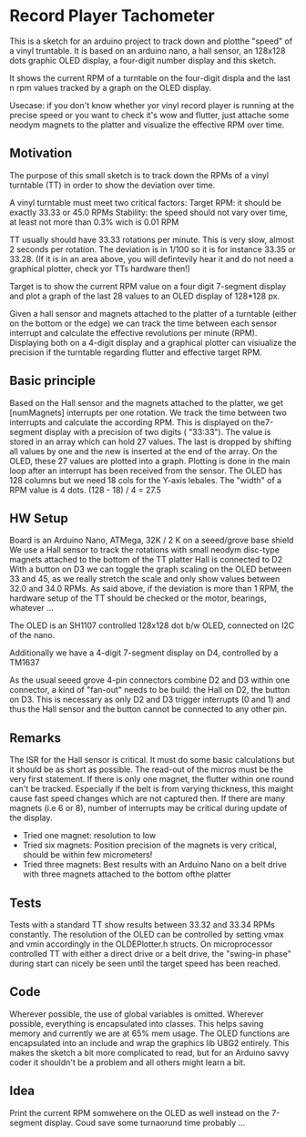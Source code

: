 # Record Player Tachometer

This is a sketch for an arduino project to track down and plotthe "speed" of a vinyl truntable.
It is based on an arduino nano, a hall sensor, an 128x128 dots graphic OLED display, a four-digit number display and this sketch.

It shows the current RPM of a turntable on the four-digit displa and the last n rpm values tracked by a graph on the OLED display.

Usecase: if you don't know whether yor vinyl record player is running at the precise speed or you want to check it's wow and flutter,
just attache some neodym magnets to the platter and visualize the effective RPM over time.

## Motivation

   The purpose of this small sketch is to track down the RPMs of a vinyl turntable (TT) in order to show the deviation over time.
   
  A vinyl turntable must meet two critical factors:
  Target RPM: it should be exactly 33.33 or 45.0 RPMs
  Stability:  the speed should not vary over time, at least not more than 0.3% wich is 0.01 RPM

   TT usually should have 33.33 rotations per minute. This is very slow, almost 2 seconds per rotation.
   The deviation is in 1/100 so it is for instance 33.35 or 33.28. 
   (If it is in an area above, you will defintevily hear it and do not need a graphical plotter, check yor TTs hardware then!)

   Target is to show the current RPM value on a four digit 7-segment display and plot a graph of the last 28 values to an OLED display of 128*128 px.
 
   Given a hall sensor and magnets attached to the platter of a turntable (either on the bottom or the edge) we can track the time between each sensor interrupt and calculate the
   effective revolutions per minute (RPM). Displaying both on a 4-digit display and a graphical plotter can visiualize the precision if the turntable regarding 
   flutter and effective target RPM.
   
## Basic principle

   Based on the Hall sensor and the magnets attached to the platter, we get [numMagnets] interrupts per one rotation. We track the time between two interrupts and calculate the according RPM. 
   This is displayed
   on the7-segment display with a precision of two digits ( "33:33"). The value is stored in an array which can hold 27 values. The last is dropped by shifting all values by one 
   and the new is inserted at the end of the array. On the OLED, these 27 values are plotted into a graph. Plotting is done in the main loop after an interrupt has been received from the sensor.
   The OLED has 128 columns but we need 18 cols for the Y-axis lebales. The "width" of a RPM value is 4 dots. (128 - 18) / 4 = 27.5

## HW Setup

   Board is an Arduino Nano, ATMega, 32K / 2 K on a seeed/grove base shield
   We use a Hall sensor to track the rotations with small neodym disc-type magnets attached to the bottom of the TT platter
   Hall is connected to D2
   With a button on D3 we can toggle the graph scaling on the OLED between 33 and 45, as we really stretch the scale and only show values between 32.0 and 34.0 RPMs. As said above, if
   the deviation is more than 1 RPM, the hardware setup of the TT should be checked or the motor, bearings, whatever ...
   
   The OLED is an SH1107 controlled 128x128 dot b/w OLED, connected on I2C of the nano.
   
   Additionally we have a 4-digit 7-segment display on D4, controlled by a TM1637
   
   As the usual seeed grove 4-pin connectors combine D2 and D3 within one connector, a kind of "fan-out" needs to be build: the Hall on D2, the button on D3. 
   This is necessary as only D2 and D3 trigger interrupts (0 and 1) and thus the Hall sensor and the button cannot be connected to any other pin.
   
 ## Remarks
   
   The ISR for the Hall sensor is critical. It must do some basic calculations but it should be as short as possible. The read-out of the micros must be the very first statement.
   If there is only one magnet, the flutter within one round can't be tracked. Especially if the belt is from varying thickness, this maight cause fast speed changes which are not captured then.
   If there are many magnets (i.e 6 or 8), number of interrupts may be critical during update of the display.
   * Tried one magnet: resolution to low
   * Tried six magnets: Position precision of the magnets is very critical, should be within few micrometers!
   * Tried three magnets: Best results with an Arduino Nano on a belt drive with three magnets attached to the bottom ofthe platter
   
##  Tests
 
   Tests with a standard TT show results between 33.32 and 33.34 RPMs constantly. The resolution of the OLED can be controlled by setting vmax and vmin accordingly in the OLDEPlotter.h structs.
   On microprocessor controlled TT with either a direct drive or a belt drive, the "swing-in phase" during start can nicely be seen until the target speed has been reached.
   
## Code
 
   Wherever possible, the use of global variables is omitted. Wherever possible, everything is encapsulated into classes. This helps saving memory and currently we are at 65% mem usage.
   The OLED functions are encapsulated into an include and wrap the graphics lib U8G2 entirely.
   This makes the sketch a bit more complicated to read, but for an Arduino savvy coder it shouldn't be a problem and all others might learn a bit.
   
## Idea
 
   Print the current RPM somwehere on the OLED as well instead on the 7-segment display. Coud save some turnaorund time probably ...
  